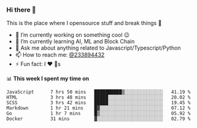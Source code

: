 ### Hi there 👋

<!--
**a233894432/a233894432** is a ✨ _special_ ✨ repository because its `README.md` (this file) appears on your GitHub profile.

Here are some ideas to get you started:

- 🔭 I’m currently working on ...
- 🌱 I’m currently learning ...
- 👯 I’m looking to collaborate on ...
- 🤔 I’m looking for help with ...
- 💬 Ask me about ...
- 📫 How to reach me: ...
- 😄 Pronouns: ...
- ⚡ Fun fact: ...
-->
 
 
This is the place where I opensource stuff and break things :rofl:

- 🔭 I’m currently working on something cool :wink:
- 🌱 I’m currently learning AI, ML and Block Chain
- 💬 Ask me about anything related to Javascript/Typescript/Python
- 📫 How to reach me: [@233894432](https://twitter.com/233894432)
- ⚡ Fun fact: I :heart: :dog:s

📊 **This week I spent my time on**
<!--START_SECTION:waka-->

```text
JavaScript      7 hrs 50 mins   ██████████▒░░░░░░░░░░░░░░   41.19 %
HTML            3 hrs 48 mins   █████░░░░░░░░░░░░░░░░░░░░   20.02 %
SCSS            3 hrs 42 mins   █████░░░░░░░░░░░░░░░░░░░░   19.45 %
Markdown        1 hr 21 mins    █▓░░░░░░░░░░░░░░░░░░░░░░░   07.12 %
Go              1 hr 7 mins     █▒░░░░░░░░░░░░░░░░░░░░░░░   05.92 %
Docker          31 mins         ▓░░░░░░░░░░░░░░░░░░░░░░░░   02.79 %
```

<!--END_SECTION:waka-->
